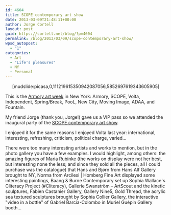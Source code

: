 ```yaml
---
id: 4604
title: SCOPE contemporary art show
date: 2013-03-09T21:48:11+00:00
author: Jorge Cortell
layout: post
guid: https://cortell.net/blog/?p=4604
permalink: /blog/2013/03/09/scope-contemporary-art-show/
wpsd_autopost:
  - "1"
categories:
  - Art
  - "Life's pleasures"
  - NY
  - Personal
---
```

<p style="text-align: center">
  [mudslide:picasa,0,111219615350942087056,5852697619343605905]
</p>

This is the <a title="https://www.armoryartsweek.com/home/artfairs/" href="https://www.armoryartsweek.com/home/artfairs/" target="_blank">Armory art week</a> in New York: Armory, SCOPE, Volta, Independent, Spring/Break, PooL, New City, Moving Image, ADAA, and Fountain.

My friend Jorge (thank you, Jorge!) gave us a VIP pass so we attended the inaugural party of the <a title="https://scope-art.com/shows/new-york-2013/exhibitors/" href="https://scope-art.com/shows/new-york-2013/exhibitors/" target="_blank">SCOPE contemporary art show</a>.

I enjoyed it for the same reasons I enjoyed Volta last year: international, interesting, refreshing, criticism, political charge, varied... 

There were too many interesting artists and works to mention, but in the photo gallery you have a few examples. I would highlight, among others: the amazing figures of Maria Rubinke (the works on display were not her best, but interesting none the less; and since they sold all the pieces, all I could purchase was the catalogue) that Hans and Bjørn from Hans Alf Gallery brought to NY, Norma from Arcilesi | Homberg Fine Art displayed some interesting paintings, Baang & Burne Contemporary set up Sophia Wallace`s Cliteracy Project (#Cliteracy), Gallerie Swanström – ArtScout and the kinetic sculptures, Fabien Castanier Gallery, Gallery Nine5, Gold Thread, the acrylic sea textured sculptures brought by Sophia Collier Gallery, the interactive "video in a bottle" of Gabriel Barcia-Colombo in Muriel Guépin Gallery booth...